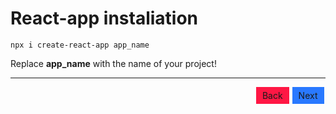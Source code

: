 # React-app instaliation

    npx i create-react-app app_name
  
  Replace **app_name** with the name of your project!

---
<div style="width: 100%; display: flex; justify-content: flex-end;">
<a style="margin: 0 2.5px; padding: 5px 10px; background: #FF1744; text-decoration: none;" href="#">Back</a>
<a style="margin: 0 2.5px; padding: 5px 10px; background: #2979FF; text-decoration: none" href="./2-node-sass.md">Next</a>
</div> </br>
